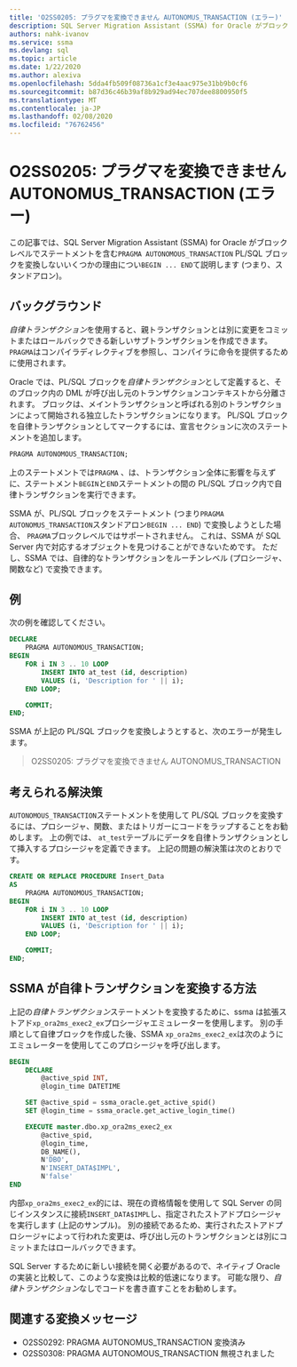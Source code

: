 ```yaml
---
title: 'O2SS0205: プラグマを変換できません AUTONOMUS_TRANSACTION (エラー)'
description: SQL Server Migration Assistant (SSMA) for Oracle がブロックレベルでプラグマ AUTONOMOUS_TRANSACTION ステートメントを含む PL/SQL ブロックを変換しないいくつかの理由について説明します (つまり、スタンドアロンの BEGIN...終了)。
authors: nahk-ivanov
ms.service: ssma
ms.devlang: sql
ms.topic: article
ms.date: 1/22/2020
ms.author: alexiva
ms.openlocfilehash: 5dda4fb509f08736a1cf3e4aac975e31bb9b0cf6
ms.sourcegitcommit: b87d36c46b39af8b929ad94ec707dee8800950f5
ms.translationtype: MT
ms.contentlocale: ja-JP
ms.lasthandoff: 02/08/2020
ms.locfileid: "76762456"
---
```

# <a name="o2ss0205-unable-to-convert-pragma-autonomus_transaction-error"></a>O2SS0205: プラグマを変換できません AUTONOMUS_TRANSACTION (エラー)

この記事では、SQL Server Migration Assistant (SSMA) for Oracle がブロックレベルでステートメントを含む`PRAGMA AUTONOMOUS_TRANSACTION` PL/SQL ブロックを変換しないいくつかの理由につい`BEGIN ... END`て説明します (つまり、スタンドアロン)。

## <a name="background"></a>バックグラウンド

*自律トランザクション*を使用すると、親トランザクションとは別に変更をコミットまたはロールバックできる新しいサブトランザクションを作成できます。 `PRAGMA`はコンパイラディレクティブを参照し、コンパイラに命令を提供するために使用されます。

Oracle では、PL/SQL ブロックを*自律トランザクション*として定義すると、そのブロック内の DML が呼び出し元のトランザクションコンテキストから分離されます。 ブロックは、メイントランザクションと呼ばれる別のトランザクションによって開始される独立したトランザクションになります。 PL/SQL ブロックを自律トランザクションとしてマークするには、宣言セクションに次のステートメントを追加します。

```sql
PRAGMA AUTONOMOUS_TRANSACTION;
```

上のステートメントでは`PRAGMA` 、は、トランザクション全体に影響を与えずに、ステートメント`BEGIN`と`END`ステートメントの間の PL/SQL ブロック内で自律トランザクションを実行できます。

SSMA が、PL/SQL ブロックをステートメント (つまり`PRAGMA AUTONOMUS_TRANSACTION`スタンドアロン`BEGIN ... END`) で変換しようとした場合、 `PRAGMA`ブロックレベルではサポートされません。 これは、SSMA が SQL Server 内で対応するオブジェクトを見つけることができないためです。 ただし、SSMA では、自律的なトランザクションをルーチンレベル (プロシージャ、関数など) で変換できます。

## <a name="example"></a>例

次の例を確認してください。

```sql
DECLARE
    PRAGMA AUTONOMOUS_TRANSACTION;
BEGIN
    FOR i IN 3 .. 10 LOOP
        INSERT INTO at_test (id, description)
        VALUES (i, 'Description for ' || i);
    END LOOP;

    COMMIT;
END;
```

SSMA が上記の PL/SQL ブロックを変換しようとすると、次のエラーが発生します。

> O2SS0205: プラグマを変換できません AUTONOMUS_TRANSACTION

## <a name="possible-remedies"></a>考えられる解決策

`AUTONOMOUS_TRANSACTION`ステートメントを使用して PL/SQL ブロックを変換するには、プロシージャ、関数、またはトリガーにコードをラップすることをお勧めします。 上の例では、 `at_test`テーブルにデータを自律トランザクションとして挿入するプロシージャを定義できます。 上記の問題の解決策は次のとおりです。

```sql
CREATE OR REPLACE PROCEDURE Insert_Data
AS
    PRAGMA AUTONOMOUS_TRANSACTION;
BEGIN
    FOR i IN 3 .. 10 LOOP
        INSERT INTO at_test (id, description)
        VALUES (i, 'Description for ' || i);
    END LOOP;

    COMMIT;
END;
```

## <a name="how-ssma-converts-an-autonomous-transaction"></a>SSMA が自律トランザクションを変換する方法

上記の*自律トランザクション*ステートメントを変換するために、ssma は拡張ストアド`xp_ora2ms_exec2_ex`プロシージャエミュレーターを使用します。 別の手順として自律ブロックを作成した後、SSMA `xp_ora2ms_exec2_ex`は次のようにエミュレーターを使用してこのプロシージャを呼び出します。

```sql
BEGIN
    DECLARE
        @active_spid INT,
        @login_time DATETIME

    SET @active_spid = ssma_oracle.get_active_spid()
    SET @login_time = ssma_oracle.get_active_login_time()

    EXECUTE master.dbo.xp_ora2ms_exec2_ex
        @active_spid,
        @login_time,
        DB_NAME(),
        N'DBO',
        N'INSERT_DATA$IMPL',
        N'false'
END
```

内部`xp_ora2ms_exec2_ex`的には、現在の資格情報を使用して SQL Server の同じインスタンスに接続`INSERT_DATA$IMPL`し、指定されたストアドプロシージャを実行します (上記のサンプル)。 別の接続であるため、実行されたストアドプロシージャによって行われた変更は、呼び出し元のトランザクションとは別にコミットまたはロールバックできます。

SQL Server するために新しい接続を開く必要があるので、ネイティブ Oracle の実装と比較して、このような変換は比較的低速になります。 可能な限り、*自律トランザクション*なしでコードを書き直すことをお勧めします。

## <a name="related-conversion-messages"></a>関連する変換メッセージ

* O2SS0292: PRAGMA AUTONOMUS_TRANSACTION 変換済み
* O2SS0308: PRAGMA AUTONOMOUS_TRANSACTION 無視されました
